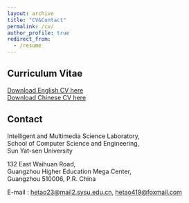 ```yaml
---
layout: archive
title: "CV&Contact"
permalink: /cv/
author_profile: true
redirect_from:
  - /resume
---
```


Curriculum Vitae
--------
[Download English CV here](https://www.hetaooo.com/files/paper1.pdf)  
[Download Chinese CV here](https://www.hetaooo.com//files/paper2.pdf)  

Contact
--------
Intelligent and Multimedia Science Laboratory,  
School of Computer Science and Engineering,  
Sun Yat-sen University  

132 East Waihuan Road,  
Guangzhou Higher Education Mega Center,  
Guangzhou 510006, P.R. China  

E-mail : hetao23@mail2.sysu.edu.cn, hetao419@foxmail.com  


